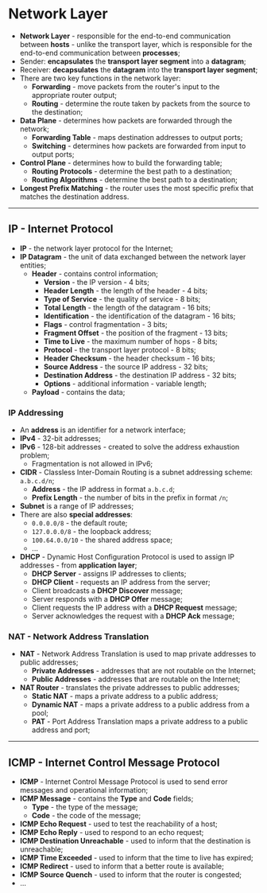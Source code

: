 # Network Layer

* **Network Layer** - responsible for the end-to-end communication between **hosts** - unlike the transport layer, which is responsible for the end-to-end communication between **processes**;
* Sender: **encapsulates** the **transport layer segment** into a **datagram**;
* Receiver: **decapsulates** the **datagram** into the **transport layer segment**;
* There are two key functions in the network layer:
  * **Forwarding** - move packets from the router's input to the appropriate router output;
  * **Routing** - determine the route taken by packets from the source to the destination;
* **Data Plane** - determines how packets are forwarded through the network;
  * **Forwarding Table** - maps destination addresses to output ports;
  * **Switching** - determines how packets are forwarded from input to output ports;
* **Control Plane** - determines how to build the forwarding table;
  * **Routing Protocols** - determine the best path to a destination;
  * **Routing Algorithms** - determine the best path to a destination;
* **Longest Prefix Matching** - the router uses the most specific prefix that matches the destination address.

---

## IP - Internet Protocol

* **IP** - the network layer protocol for the Internet;
* **IP Datagram** - the unit of data exchanged between the network layer entities;
  * **Header** - contains control information;
    * **Version** - the IP version - 4 bits;
    * **Header Length** - the length of the header - 4 bits;
    * **Type of Service** - the quality of service - 8 bits;
    * **Total Length** - the length of the datagram - 16 bits;
    * **Identification** - the identification of the datagram - 16 bits;
    * **Flags** - control fragmentation - 3 bits;
    * **Fragment Offset** - the position of the fragment - 13 bits;
    * **Time to Live** - the maximum number of hops - 8 bits;
    * **Protocol** - the transport layer protocol - 8 bits;
    * **Header Checksum** - the header checksum - 16 bits;
    * **Source Address** - the source IP address - 32 bits;
    * **Destination Address** - the destination IP address - 32 bits;
    * **Options** - additional information - variable length;
  * **Payload** - contains the data;

### IP Addressing

* An **address** is an identifier for a network interface;
* **IPv4** - 32-bit addresses;
* **IPv6** - 128-bit addresses - created to solve the address exhaustion problem;
  * Fragmentation is not allowed in IPv6;
* **CIDR** - Classless Inter-Domain Routing is a subnet addressing scheme: `a.b.c.d/n`;
  * **Address** - the IP address in format `a.b.c.d`;
  * **Prefix Length** - the number of bits in the prefix in format `/n`;
* **Subnet** is a range of IP addresses;
* There are also **special addresses**:
  * `0.0.0.0/8` - the default route;
  * `127.0.0.0/8` - the loopback address;
  * `100.64.0.0/10` - the shared address space;
  * ...
* **DHCP** - Dynamic Host Configuration Protocol is used to assign IP addresses - from **application layer**; 
  * **DHCP Server** - assigns IP addresses to clients;
  * **DHCP Client** - requests an IP address from the server;
  * Client broadcasts a **DHCP Discover** message;
  * Server responds with a **DHCP Offer** message;
  * Client requests the IP address with a **DHCP Request** message;
  * Server acknowledges the request with a **DHCP Ack** message;

### NAT - Network Address Translation

* **NAT** - Network Address Translation is used to map private addresses to public addresses;
  * **Private Addresses** - addresses that are not routable on the Internet;
  * **Public Addresses** - addresses that are routable on the Internet;
* **NAT Router** - translates the private addresses to public addresses;
  * **Static NAT** - maps a private address to a public address;
  * **Dynamic NAT** - maps a private address to a public address from a pool;
  * **PAT** - Port Address Translation maps a private address to a public address and port;

---

## ICMP - Internet Control Message Protocol

* **ICMP** - Internet Control Message Protocol is used to send error messages and operational information;
* **ICMP Message** - contains the **Type** and **Code** fields;
  * **Type** - the type of the message;
  * **Code** - the code of the message;
* **ICMP Echo Request** - used to test the reachability of a host;
* **ICMP Echo Reply** - used to respond to an echo request;
* **ICMP Destination Unreachable** - used to inform that the destination is unreachable;
* **ICMP Time Exceeded** - used to inform that the time to live has expired;
* **ICMP Redirect** - used to inform that a better route is available;
* **ICMP Source Quench** - used to inform that the router is congested;
* ...

